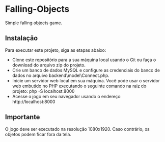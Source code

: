 # Falling-Objects

Simple falling objects game.

## Instalação

Para executar este projeto, siga as etapas abaixo:

- Clone este repositório para a sua máquina local usando o Git ou faça o download do arquivo zip do projeto.
- Crie um banco de dados MySQL e configure as credenciais do banco de dados no arquivo backend\model\Connect.php.
- Inicie um servidor web local em sua máquina. Você pode usar o servidor web embutido no PHP executando o seguinte
  comando na raiz do projeto: php -S localhost:8000
- Acesse o jogo em seu navegador usando o endereço http://localhost:8000

## Importante

O jogo deve ser executado na resolução 1080x1920. Caso contrário, os objetos podem ficar fora da tela.

